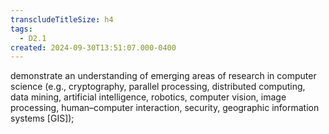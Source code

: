 ```yaml
---
transcludeTitleSize: h4
tags:
  - D2.1
created: 2024-09-30T13:51:07.000-0400
---
```

demonstrate an understanding of emerging areas of research in computer science (e.g., cryptography, parallel processing, distributed computing, data mining, artificial intelligence, robotics, computer vision, image processing, human–computer interaction, security, geographic information systems \[GIS\]);
